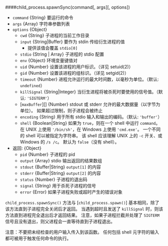 ####child_process.spawnSync(command[, args][, options])

* `command` {String} 要运行的命令
* `args` {Array} 字符串参数列表
* `options` {Object}
  * `cwd` {String} 子进程的当前工作目录
  * `input` {String|Buffer} 要作为 stdin 传给衍生进程的值
    - 提供该值会覆盖 `stdio[0]`
  * `stdio` {String | Array} 子进程的 stdio 配置
  * `env` {Object} 环境变量键值对
  * `uid` {Number} 设置该进程的用户标识。（详见 setuid(2)）
  * `gid` {Number} 设置该进程的组标识。（详见 setgid(2)）
  * `timeout` {Number} 进程允许运行的最大时间数，以毫秒为单位。（默认: `undefined`）
  * `killSignal` {String|Integer} 当衍生进程将被杀死时要使用的信号值。（默认: `'SIGTERM'`）
  * [`maxBuffer`][] {Number} stdout 或 stderr 允许的最大数据量（以字节为单位）。
    如果超过限制，则子进程会被终止
  * `encoding` {String} 用于所有 stdio 输入和输出的编码。（默认: `'buffer'`）
  * `shell` {Boolean|String} 如果为 `true`，则在一个 shell 中运行 `command`。
    在 UNIX 上使用 `'/bin/sh'`，在 Windows 上使用 `'cmd.exe'`。
    一个不同的 shell 可以被指定为字符串。
    该 shell 应该理解 UNIX 上的 `-c` 开关、或 Windows 的 `/s /c`。
    默认为 `false`（没有 shell）。
* 返回: {Object}
  * `pid` {Number} 子进程的 pid
  * `output` {Array} stdio 输出返回的结果数组
  * `stdout` {Buffer|String} `output[1]` 的内容 
  * `stderr` {Buffer|String} `output[2]` 的内容
  * `status` {Number} 子进程的退出码
  * `signal` {String} 用于杀死子进程的信号
  * `error` {Error} 如果子进程失败或超时产生的错误对象

`child_process.spawnSync()` 方法与 [`child_process.spawn()`] 基本相同，除了该方法直到子进程完全关闭后才返回。
当遇到超时且发送了 `killSignal` 时，则该方法直到进程完全退出后才返回结果。
注意，如果子进程拦截并处理了 `SIGTERM` 信号且没有退出，则父进程会一直等待直到子进程退出。

注意：不要把未经检查的用户输入传入到该函数。
任何包括 shell 元字符的输入都可被用于触发任何命令的执行。


